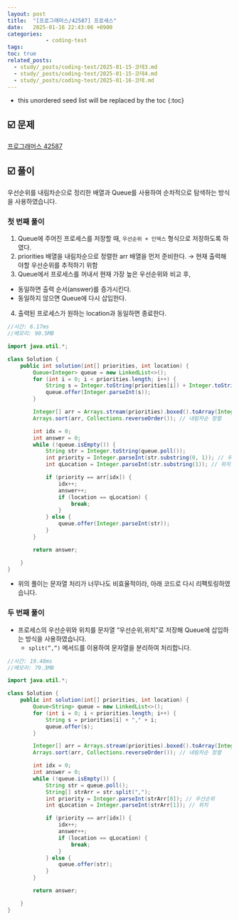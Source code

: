 ```yaml
---
layout: post
title:  "[프로그래머스/42587] 프로세스"
date:   2025-01-16 22:43:06 +0900
categories: 
            - coding-test
tags:        
toc: true
related_posts:
  - study/_posts/coding-test/2025-01-15-코테3.md
  - study/_posts/coding-test/2025-01-15-코테4.md
  - study/_posts/coding-test/2025-01-16-코테.md
---
```

* this unordered seed list will be replaced by the toc
{:toc}

## ☑️ 문제

[프로그래머스 42587](https://school.programmers.co.kr/learn/courses/30/lessons/42587)

## ☑️ 풀이

우선순위를 내림차순으로 정리한 배열과 Queue를 사용하여 순차적으로 탐색하는 방식을 사용하였습니다.

### 첫 번째 풀이

1. Queue에 주어진 프로세스를 저장할 때, `우선순위 + 인덱스` 형식으로 저장하도록 하였다.
2. priorities 배열을 내림차순으로 정렬한 arr 배열을 먼저 준비한다. → 현재 출력해야할 우선순위를 추적하기 위함
3. Queue에서 프로세스를 꺼내서 현재 가장 높은 우선순위와 비교 후,
- 동일하면 출력 순서(answer)를 증가시킨다.
- 동일하지 않으면 Queue에 다시 삽입한다.
4. 출력된 프로세스가 원하는 location과 동일하면 종료한다.

```java
//시간: 6.17ms
//메모리: 90.5MB

import java.util.*;

class Solution {
    public int solution(int[] priorities, int location) {
        Queue<Integer> queue = new LinkedList<>();
        for (int i = 0; i < priorities.length; i++) {
            String s = Integer.toString(priorities[i]) + Integer.toString(i);
            queue.offer(Integer.parseInt(s));
        }

        Integer[] arr = Arrays.stream(priorities).boxed().toArray(Integer[]::new);
        Arrays.sort(arr, Collections.reverseOrder()); // 내림차순 정렬

        int idx = 0;
        int answer = 0;
        while (!queue.isEmpty()) {
            String str = Integer.toString(queue.poll());
            int priority = Integer.parseInt(str.substring(0, 1)); // 우선순위
            int qLocation = Integer.parseInt(str.substring(1)); // 위치

            if (priority == arr[idx]) {
                idx++;
                answer++;
                if (location == qLocation) {
                    break;
                }
            } else {
                queue.offer(Integer.parseInt(str));
            }
        }

        return answer;

    }
}
```

- 위의 풀이는 문자열 처리가 너무나도 비효율적이라, 아래 코드로 다시 리팩토링하였습니다.

### 두 번째 풀이

- 프로세스의 우선순위와 위치를 문자열 “우선순위,위치”로 저장해 Queue에 삽입하는 방식을 사용하였습니다.
    - `split(”,”)` 메서드를 이용하여 문자열을 분리하여 처리합니다.

```java
//시간: 19.48ms
//메모리: 79.3MB

import java.util.*;

class Solution {
    public int solution(int[] priorities, int location) {
        Queue<String> queue = new LinkedList<>();
        for (int i = 0; i < priorities.length; i++) {
            String s = priorities[i] + "," + i;
            queue.offer(s);
        }

        Integer[] arr = Arrays.stream(priorities).boxed().toArray(Integer[]::new);
        Arrays.sort(arr, Collections.reverseOrder()); // 내림차순 정렬

        int idx = 0;
        int answer = 0;
        while (!queue.isEmpty()) {
            String str = queue.poll();
            String[] strArr = str.split(",");
            int priority = Integer.parseInt(strArr[0]); // 우선순위
            int qLocation = Integer.parseInt(strArr[1]); // 위치

            if (priority == arr[idx]) {
                idx++;
                answer++;
                if (location == qLocation) {
                    break;
                }
            } else {
                queue.offer(str);
            }
        }

        return answer;

    }
}
```